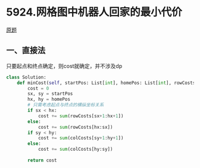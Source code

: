 # 5924.网格图中机器人回家的最小代价
[原题](https://leetcode-cn.com/problems/minimum-cost-homecoming-of-a-robot-in-a-grid/)

## 一、直接法

只要起点和终点确定，则cost就确定，并不涉及dp

```python
class Solution:
    def minCost(self, startPos: List[int], homePos: List[int], rowCosts: List[int], colCosts: List[int]) -> int:
        cost = 0
        sx, sy = startPos
        hx, hy = homePos
        # 只需考虑起点与终点的横纵坐标关系
        if sx < hx:
            cost += sum(rowCosts[sx+1:hx+1])
        else:
            cost += sum(rowCosts[hx:sx])
        if sy < hy:
            cost += sum(colCosts[sy+1:hy+1])
        else:
            cost += sum(colCosts[hy:sy])
        
        return cost
```


